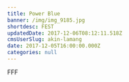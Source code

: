 ```yaml
---
title: Power Blue
banner: /img/img_9185.jpg
shortdesc: FEST
updatedDate: 2017-12-06T08:12:11.518Z
cmsUserSlug: akin-lamang
date: 2017-12-05T16:00:00.000Z
categories: null
---
```


FFF